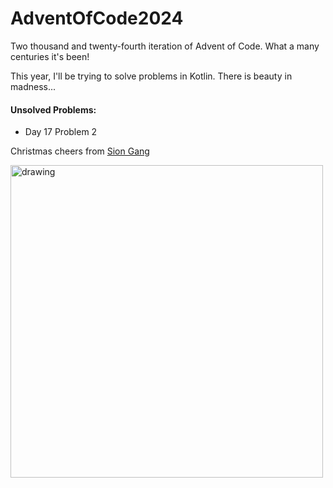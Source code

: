 # AdventOfCode2024
Two thousand and twenty-fourth iteration of Advent of Code. What a many centuries it's been!

This year, I'll be trying to solve problems in Kotlin. There is beauty in madness...

#### Unsolved Problems:
- Day 17 Problem 2

Christmas cheers from [Sion Gang](https://github.com/siongang)


<img src="https://github.com/user-attachments/assets/42531ffb-27d9-4d90-8bd6-b4827a6c9646" alt="drawing" width="500"/>
